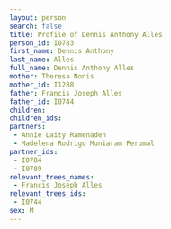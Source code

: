 ```yaml
---
layout: person
search: false
title: Profile of Dennis Anthony Alles
person_id: I0783
first_name: Dennis Anthony
last_name: Alles
full_name: Dennis Anthony Alles
mother: Theresa Nonis
mother_id: I1288
father: Francis Joseph Alles
father_id: I0744
children:
children_ids:
partners:
 - Annie Laity Ramenaden
 - Madelena Rodrigo Muniaram Perumal
partner_ids:
 - I0784
 - I0789
relevant_trees_names:
 - Francis Joseph Alles
relevant_trees_ids:
 - I0744
sex: M
---
```


